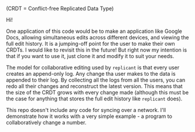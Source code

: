 (CRDT = Conflict-free Replicated Data Type)

Hi!

One application of this code would be to make an application like Google Docs, allowing simultaneous edits across different devices, and viewing the full edit history. It is a jumping-off point for the user to make their own CRDTs. I would like to revisit this in the future! But right now my intention is that if you want to use it, just clone it and modify it to suit your needs. 

The model for collaborative editing used by `replicant` is that every user creates an append-only log. Any change tha user makes to the data is appended to their log. By collecting all the logs from all the users, you can redo all their changes and reconstruct the latest version. This means that the size of the CRDT grows with every change made (although this must be the case for anything that stores the full edit history like `replicant` does).

This repo doesn't include any code for syncing over a network. I'll demonstrate how it works with a very simple example - a program to collaboratively change a number. 